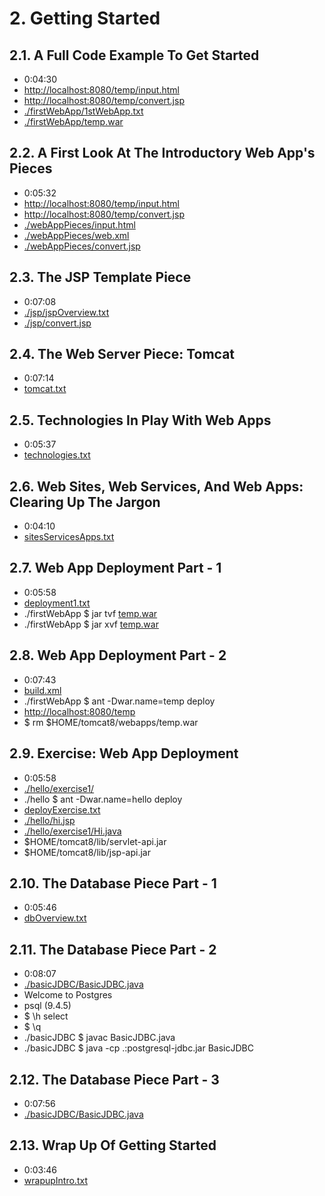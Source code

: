 # 2. Getting Started
## 2.1. A Full Code Example To Get Started
- 0:04:30
- <http://localhost:8080/temp/input.html>
- <http://localhost:8080/temp/convert.jsp>
- [./firstWebApp/1stWebApp.txt](Chapter02/firstWebApp/1stWebApp.txt)
- [./firstWebApp/temp.war](Chapter02/firstWebApp/)

## 2.2. A First Look At The Introductory  Web App's Pieces
- 0:05:32
- <http://localhost:8080/temp/input.html>
- <http://localhost:8080/temp/convert.jsp>
- [./webAppPieces/input.html](Chapter02/webAppPieces/input.html)
- [./webAppPieces/web.xml](Chapter02/webAppPieces/web.xml)
- [./webAppPieces/convert.jsp](Chapter02/webAppPieces/convert.jsp)

## 2.3. The JSP Template Piece
- 0:07:08
- [./jsp/jspOverview.txt](Chapter02/jsp/jspOverview.txt)
- [./jsp/convert.jsp](Chapter02/jsp/convert.jsp)

## 2.4. The Web Server Piece: Tomcat
- 0:07:14
- [tomcat.txt](Chapter02/tomcat.txt)

## 2.5. Technologies In Play With Web Apps
- 0:05:37
- [technologies.txt](Chapter02/technologies.txt)

## 2.6. Web Sites, Web Services, And Web Apps: Clearing Up The Jargon
- 0:04:10
- [sitesServicesApps.txt](Chapter02/sitesServicesApps.txt)

## 2.7. Web App Deployment Part - 1
- 0:05:58
- [deployment1.txt](Chapter02/deployment1.txt)
- ./firstWebApp $ jar tvf [temp.war](Chapter02/firstWebApp/)
- ./firstWebApp $ jar xvf [temp.war](Chapter02/firstWebApp/)

## 2.8. Web App Deployment Part - 2
- 0:07:43
- [build.xml](Chapter02/build.xml)
- ./firstWebApp $ ant -Dwar.name=temp deploy
- <http://localhost:8080/temp>
- $ rm $HOME/tomcat8/webapps/temp.war

## 2.9. Exercise: Web App Deployment
- 0:05:58
- [./hello/exercise1/](Chapter02/hello/exercise1/)
- ./hello $ ant -Dwar.name=hello deploy
- [deployExercise.txt](Chapter02/deployExercise.txt)
- [./hello/hi.jsp](Chapter02/hello/hi.jsp)
- [./hello/exercise1/Hi.java](Chapter02/hello/exercise1/Hi.java)
- $HOME/tomcat8/lib/servlet-api.jar
- $HOME/tomcat8/lib/jsp-api.jar

## 2.10. The Database Piece Part - 1
- 0:05:46
- [dbOverview.txt](Chapter02/dbOverview.txt)

## 2.11. The Database Piece Part - 2
- 0:08:07
- [./basicJDBC/BasicJDBC.java](Chapter02/basicJDBC/BasicJDBC.java)
- Welcome to Postgres
- psql (9.4.5)
- $ \h select
- $ \q
- ./basicJDBC $ javac BasicJDBC.java
- ./basicJDBC $ java -cp .:postgresql-jdbc.jar BasicJDBC

## 2.12. The Database Piece Part - 3
- 0:07:56
- [./basicJDBC/BasicJDBC.java](Chapter02/basicJDBC/BasicJDBC.java)

## 2.13. Wrap Up Of Getting Started
- 0:03:46
- [wrapupIntro.txt](Chapter02/wrapupIntro.txt)
